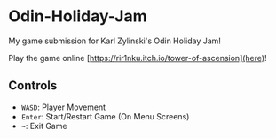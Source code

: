 # Odin-Holiday-Jam
My game submission for Karl Zylinski's Odin Holiday Jam!

Play the game online [https://rir1nku.itch.io/tower-of-ascension](here)!

## Controls
- `WASD`: Player Movement
- `Enter`: Start/Restart Game (On Menu Screens)
- `~`: Exit Game

